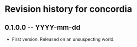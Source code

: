 # Revision history for concordia

## 0.1.0.0 -- YYYY-mm-dd

* First version. Released on an unsuspecting world.
